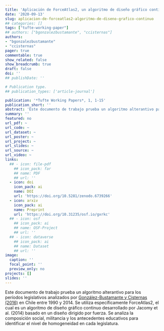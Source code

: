 ```yaml
---
title: 'Aplicación de ForceAtlas2, un algoritmo de diseño gráfico continuo, para el estudio de las élites'
date: '2020-09-13'
slug: aplicacion-de-forceatlas2-algoritmo-de-diseno-grafico-continuo
## categories: []
tags: ["tufte-working-paper"]
## authors: ["bgonzalezbustamante", "ccisternas"]
authors:
- "bgonzalezbustamante"
- "ccisternas"
pager: true
commentable: true
show_related: false
show_breadcrumb: true
draft: false
doi: ''
## publishDate: ''

# Publication type.
## publication_types: ['article-journal']

publication: '*Tufte Working Papers*, 1, 1-15'
publication_short: ''
abstract: 'Este documento de trabajo prueba un algoritmo alterantivo para los períodos legislativos analizados por [González-Bustamante y Cisternas (2016)](https://bgonzalezbustamante.com/publication/elites-politicas-en-el-poder-legislativo-chileno-la-camara-de-diputados/) en Chile entre 1990 y 2014. Se utiliza específicamente ForceAtlas2, el cual es un algoritmo de diseño gráfico continuo desarrollado por Jacomy et al. (2014) basado en un diseño dirigido por fuerza. Se analiza la composición social, militancia y los antecedentes educativos para identificar el nivel de homogeneidad en cada legislatura.'
summary: ''
featured: no
url_pdf: ~
url_code: ~
url_dataset: ~
url_poster: ~
url_project: ~
url_slides: ~
url_source: ~
url_video: ~
links:
  ## - icon: file-pdf
    ## icon_pack: far
    ## name: PDF
    ## url: ''
  - icon: doi
    icon_pack: ai
    name: DOI
    url: 'https://doi.org/10.5281/zenodo.6739266'
  - icon: arxiv
    icon_pack: ai
    name: Preprint
    url: 'https://doi.org/10.31235/osf.io/gxrkc'
  ## - icon: osf
    ## icon_pack: ai
    ## name: OSF-Project
    ## url: ''
  ## - icon: dataverse
    ## icon_pack: ai
    ## name: Dataset
    ## url: ''
image:
  caption: ''
  focal_point: ''
  preview_only: no
projects: []
slides: ''
---
```


Este documento de trabajo prueba un algoritmo alterantivo para los períodos legislativos analizados por [González-Bustamante y Cisternas (2016)](https://bgonzalezbustamante.com/publication/elites-politicas-en-el-poder-legislativo-chileno-la-camara-de-diputados/) en Chile entre 1990 y 2014. Se utiliza específicamente ForceAtlas2, el cual es un algoritmo de diseño gráfico continuo desarrollado por Jacomy et al. (2014) basado en un diseño dirigido por fuerza. Se analiza la composición social, militancia y los antecedentes educativos para identificar el nivel de homogeneidad en cada legislatura.